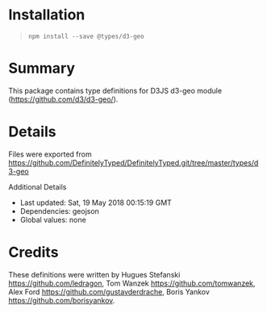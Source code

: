 # Installation
> `npm install --save @types/d3-geo`

# Summary
This package contains type definitions for D3JS d3-geo module (https://github.com/d3/d3-geo/).

# Details
Files were exported from https://github.com/DefinitelyTyped/DefinitelyTyped.git/tree/master/types/d3-geo

Additional Details
 * Last updated: Sat, 19 May 2018 00:15:19 GMT
 * Dependencies: geojson
 * Global values: none

# Credits
These definitions were written by Hugues Stefanski <https://github.com/ledragon>, Tom Wanzek <https://github.com/tomwanzek>, Alex Ford <https://github.com/gustavderdrache>, Boris Yankov <https://github.com/borisyankov>.
